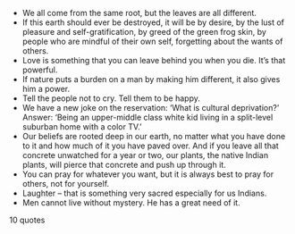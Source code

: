  - We all come from the same root, but the leaves are all different.
 - If this earth should ever be destroyed, it will be by desire, by the lust of pleasure and self-gratification, by greed of the green frog skin, by people who are mindful of their own self, forgetting about the wants of others.
 - Love is something that you can leave behind you when you die. It’s that powerful.
 - If nature puts a burden on a man by making him different, it also gives him a power.
 - Tell the people not to cry. Tell them to be happy.
 - We have a new joke on the reservation: ‘What is cultural deprivation?’ Answer: ‘Being an upper-middle class white kid living in a split-level suburban home with a color TV.’
 - Our beliefs are rooted deep in our earth, no matter what you have done to it and how much of it you have paved over. And if you leave all that concrete unwatched for a year or two, our plants, the native Indian plants, will pierce that concrete and push up through it.
 - You can pray for whatever you want, but it is always best to pray for others, not for yourself.
 - Laughter – that is something very sacred especially for us Indians.
 - Men cannot live without mystery. He has a great need of it.

10 quotes